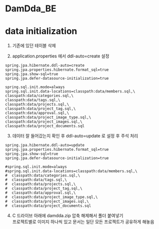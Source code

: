 # DamDda_BE

# data initialization

1. 기존에 있던 테이블 삭제

2. application.properties 에서 ddl-auto=create 설정
  ```
spring.jpa.hibernate.ddl-auto=create
spring.jpa.properties.hibernate.format_sql=true
spring.jpa.show-sql=true
spring.jpa.defer-datasource-initialization=true

spring.sql.init.mode=always
spring.sql.init.data-locations=classpath:data/members.sql,\
  classpath:data/categories.sql,\
  classpath:data/tags.sql,\
  classpath:data/projects.sql,\
  classpath:data/project_tag.sql,\
  classpath:data/approval.sql,\
  classpath:data/project_image_type.sql,\
  classpath:data/project_images.sql,\
  classpath:data/project_documents.sql
```

3. 데이터 잘 들어갔는지 확인 후 ddl-auto=update 로 설정 후 주석 처리
  ```
spring.jpa.hibernate.ddl-auto=update
spring.jpa.properties.hibernate.format_sql=true
spring.jpa.show-sql=true
spring.jpa.defer-datasource-initialization=true

#spring.sql.init.mode=always
#spring.sql.init.data-locations=classpath:data/members.sql,\
#  classpath:data/categories.sql,\
#  classpath:data/tags.sql,\
#  classpath:data/projects.sql,\
#  classpath:data/project_tag.sql,\
#  classpath:data/approval.sql,\
#  classpath:data/project_image_type.sql,\
#  classpath:data/project_images.sql,\
#  classpath:data/project_documents.sql
```

4. C 드라이브 아래에 damdda.zip 압축 해제해서 폴더 붙여넣기  
   프로젝트별로 이미지 하나씩 있고 문서는 일단 모든 프로젝트가 공유하게 해놓음
   
